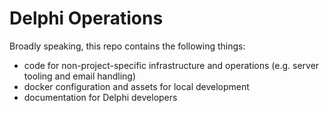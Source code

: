 # Delphi Operations

Broadly speaking, this repo contains the following things:

- code for non-project-specific infrastructure and operations (e.g. server
  tooling and email handling)
- docker configuration and assets for local development
- documentation for Delphi developers

